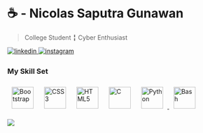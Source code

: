 ☕ - Nicolas Saputra Gunawan
=============================

> College Student ╏ Cyber Enthusiast 

<div align="left">
<a href="https://www.linkedin.com/in/nicsap/" target="_blank">
<img src=https://img.shields.io/badge/linkedin-%231E77B5.svg?&style=for-the-badge&logo=linkedin&logoColor=white alt=linkedin style="margin-bottom: 5px;" />
</a>
<a href="https://www.instagram.com/saputra.nicolas_/" target="_blank">
<img src=https://img.shields.io/badge/instagram-%23000000.svg?&style=for-the-badge&logo=instagram&logoColor=white alt=instagram style="margin-bottom: 5px;" />
</a>  
</div>  

### My Skill Set
<p align="left">
<a href="https://docs.microsoft.com/en-us/cpp/?view=msvc-170" target="_blank" rel="noreferrer"><img style="margin: 10px" src="https://profilinator.rishav.dev/skills-assets/bootstrap-plain.svg" alt="Bootstrap" height="50" /></a>
<a href="https://www.python.org/" target="_blank" rel="noreferrer"><img style="margin: 10px" src="https://profilinator.rishav.dev/skills-assets/css3-original-wordmark.svg" alt="CSS3" height="50" /></a>
<a href="https://developer.mozilla.org/en-US/docs/Glossary/HTML5" target="_blank" rel="noreferrer"><img style="margin: 10px" src="https://profilinator.rishav.dev/skills-assets/html5-original-wordmark.svg" alt="HTML5" height="50" /></a>
<a href="https://www.w3.org/TR/CSS/#css" target="_blank" rel="noreferrer"><img style="margin: 10px" src="https://profilinator.rishav.dev/skills-assets/c-original.svg" alt="C" height="50" /></a>
<a href="https://getbootstrap.com/" target="_blank" rel="noreferrer"><img style="margin: 10px" src="https://profilinator.rishav.dev/skills-assets/python-original.svg" alt="Python" height="50" /> </a>
<a href="https://www.adobe.com/uk/products/photoshop.html" target="_blank" rel="noreferrer"><img style="margin: 10px" src="https://profilinator.rishav.dev/skills-assets/gnu_bash-icon.svg" alt="Bash" height="50" /></a></p>


<p align="left">
<img src = "https://github-readme-stats.vercel.app/api/top-langs/?username=jon-brandy&layout=compact"/>
</p>


